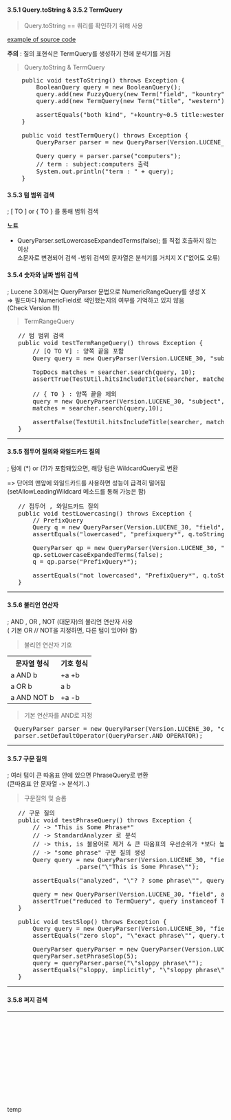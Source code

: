 #### 3.5.1 Query.toString & 3.5.2 TermQuery

> Query.toString  == 쿼리를 확인하기 위해 사용

[example of source code]((https://github.com/zacscoding/lucene-learning/tree/unit/lucene-learn/src/main/java/com/lucene/learn/ch3_search/ParseQueryTest.java))

**주의** : 질의 표현식은 TermQuery를 생성하기 전에 분석기를 거침

> Query.toString & TermQuery

<pre>
    public void testToString() throws Exception {
        BooleanQuery query = new BooleanQuery();
        query.add(new FuzzyQuery(new Term("field", "kountry")), BooleanClause.Occur.MUST);
        query.add(new TermQuery(new Term("title", "western")), BooleanClause.Occur.SHOULD);

        assertEquals("both kind", "+kountry~0.5 title:western", query.toString("field"));        
    }

    public void testTermQuery() throws Exception {
        QueryParser parser = new QueryParser(Version.LUCENE_30, "subject", analyzer);

        Query query = parser.parse("computers");
        // term : subject:computers 출력
        System.out.println("term : " + query);
    }
</pre>


#### 3.5.3 텀 범위 검색
; [ TO ] or { TO } 를 통해 범위 검색

**노트**  
- QueryParser.setLowercaseExpandedTerms(false); 를 직접 호출하지 않는 이상  
소문자로 변경되어 검색
-범위 검색의 문자열은 분석기를 거치지 X ("없어도 오류)

#### 3.5.4 숫자와 날짜 범위 검색
; Lucene 3.0에서는 QueryParser 문법으로 NumericRangeQuery를 생성 X  
=> 필드마다 NumericField로 색인했는지의 여부를 기억하고 있지 않음  
(Check Version !!!)

> TermRangeQuery

<pre>
   // 텀 범위 검색
   public void testTermRangeQuery() throws Exception {
       // [Q TO V] : 양쪽 끝을 포함
       Query query = new QueryParser(Version.LUCENE_30, "subject", analyzer).parse("title2:[Q TO V]");      

       TopDocs matches = searcher.search(query, 10);
       assertTrue(TestUtil.hitsIncludeTitle(searcher, matches, "Tapestry in Action"));

       // { TO } : 양쪽 끝을 제외
       query = new QueryParser(Version.LUCENE_30, "subject", analyzer).parse("title2:{Q TO \"Tapestry in Action\"}");
       matches = searcher.search(query,10);

       assertFalse(TestUtil.hitsIncludeTitle(searcher, matches, "Tapestry in Action"));
   }
</pre>

---

#### 3.5.5 접두어 질의와 와일드카드 질의
; 텀에 (*) or (?)가 포함돼있으면, 해당 텀은 WildcardQuery로 변환

=> 단어의 맨앞에 와일드카드를 사용하면 성능이 급격히 떨어짐  
(setAllowLeadingWildcard 메소드를 통해 가능은 함)

<pre>
   // 접두어 , 와일드카드 질의
   public void testLowercasing() throws Exception {
       // PrefixQuery
       Query q = new QueryParser(Version.LUCENE_30, "field", analyzer).parse("PrefixQuery*");
       assertEquals("lowercased", "prefixquery*", q.toString("field"));

       QueryParser qp = new QueryParser(Version.LUCENE_30, "field", analyzer);
       qp.setLowercaseExpandedTerms(false);
       q = qp.parse("PrefixQuery*");

       assertEquals("not lowercased", "PrefixQuery*", q.toString("field"));
   }
</pre>

---

#### 3.5.6 불리언 연산자
; AND , OR , NOT (대문자)의 불리언 연산자 사용  
( 기본 OR  // NOT을 지정하면, 다른 텀이 있어야 함)

> 불리언 연산자 기호

<table>
  <tr>
    <th>문자열 형식</th>
    <th>기호 형식</th>
  </tr>
  <tr>
    <td>a AND b</td>
    <td>+a +b</td>
  </tr>
  <tr>
    <td>a OR b</td>
    <td>a b</td>
  </tr>
  <tr>
    <td>a AND NOT b</td>
    <td>+a -b</td>
  </tr>
</table>

> 기본 연산자를 AND로 지정

<pre>
  QueryParser parser = new QueryParser(Version.LUCENE_30, "contents", analyzer);
  parser.setDefaultOperator(QueryParser.AND_OPERATOR);
</pre>

---

#### 3.5.7 구문 질의
; 여러 텀이 큰 따옴표 안에 있으면 PhraseQuery로 변환  
(큰따옴표 안 문자열 -> 분석기..)

> 구문질의 및 슬롭

<pre>
   // 구문 질의
   public void testPhraseQuery() throws Exception {
       // -> "This is Some Phrase*"  
       // -> StandardAnalyzer 로 분석  
       // -> this, is 불용어로 제거 & 큰 따옴표의 우선순위가 *보다 높음  
       // -> "some phrase" 구문 질의 생성
       Query query = new QueryParser(Version.LUCENE_30, "field", new StandardAnalyzer(Version.LUCENE_30))
                   .parse("\"This is Some Phrase\"");

       assertEquals("analyzed", "\"? ? some phrase\"", query.toString("field"));

       query = new QueryParser(Version.LUCENE_30, "field", analyzer).parse("\"term\"");
       assertTrue("reduced to TermQuery", query instanceof TermQuery);
   }

   public void testSlop() throws Exception {
       Query query = new QueryParser(Version.LUCENE_30, "field", analyzer).parse("\"exact phrase\"");
       assertEquals("zero slop", "\"exact phrase\"", query.toString("field"));

       QueryParser queryParser = new QueryParser(Version.LUCENE_30, "field", analyzer);
       queryParser.setPhraseSlop(5);
       query = queryParser.parse("\"sloppy phrase\"");
       assertEquals("sloppy, implicitly", "\"sloppy phrase\"~5", query.toString("field"));
   }
</pre>

---

#### 3.5.8 퍼지 검색

---














<br><br><br><br><br><br><br><br><br><br><br><br>
temp
